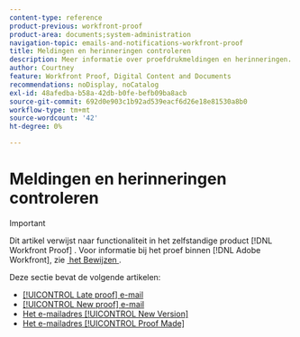 ```yaml
---
content-type: reference
product-previous: workfront-proof
product-area: documents;system-administration
navigation-topic: emails-and-notifications-workfront-proof
title: Meldingen en herinneringen controleren
description: Meer informatie over proefdrukmeldingen en herinneringen.
author: Courtney
feature: Workfront Proof, Digital Content and Documents
recommendations: noDisplay, noCatalog
exl-id: 48afedba-b58a-42db-b0fe-befb09ba8acb
source-git-commit: 692d0e903c1b92ad539eacf6d26e18e81530a8b0
workflow-type: tm+mt
source-wordcount: '42'
ht-degree: 0%

---
```


# Meldingen en herinneringen controleren

>[!IMPORTANT]
>
>Dit artikel verwijst naar functionaliteit in het zelfstandige product [!DNL Workfront Proof] . Voor informatie bij het proef binnen [!DNL Adobe Workfront], zie [&#x200B; het Bewijzen &#x200B;](../../../review-and-approve-work/proofing/proofing.md).

Deze sectie bevat de volgende artikelen:

* [[!UICONTROL Late proof] e-mail](../../../workfront-proof/wp-emailsntfctns/proof-notifications-and-reminders/late-proof-email.md)
* [[!UICONTROL New proof] e-mail](../../../workfront-proof/wp-emailsntfctns/proof-notifications-and-reminders/new-proof-email.md)
* [Het e-mailadres [!UICONTROL New Version]](../../../workfront-proof/wp-emailsntfctns/proof-notifications-and-reminders/new-version-email.md)
* [Het e-mailadres [!UICONTROL Proof Made]](../../../workfront-proof/wp-emailsntfctns/proof-notifications-and-reminders/proof-made-email.md)
